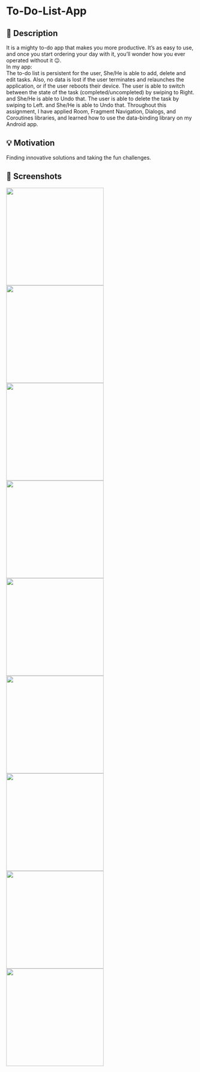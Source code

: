 # To-Do-List-App
## :scroll: Description
It is a mighty to-do app that makes you more productive. It’s as easy to use, and once you start ordering your day with it, you’ll wonder how you ever operated without it :wink:.\
In my app:\
The to-do list is persistent for the user, She/He is able to add, delete and edit tasks. 
Also, no data is lost if the user terminates and relaunches the application, or if the user reboots their device.
The user is able to switch between the state of the task (completed/uncompleted) by swiping to Right. and She/He is able to Undo that.
The user is able to delete the task by swiping to Left. and She/He is able to Undo that.
Throughout this assignment, I have applied Room, Fragment Navigation, Dialogs, and Coroutines libraries, and learned how to use the data-binding library on my Android app.


## :bulb: Motivation
 
Finding innovative solutions and taking the fun challenges.


## :camera_flash: Screenshots
 <img src="screenshot/add.jpeg" width="260">
 <img src="screenshot/add_page.jpeg" width="260">
 <img src="screenshot/Task_page.jpeg" width="260">
 <img src="v1.gif" width="260">
 <img src="v6.gif" width="260">
 <img src="im1.jpeg" width="260">
 <img src="im2.jpeg" width="260">
 <img src="screenshot/update.jpeg" width="260">
 <img src="screenshot/delete_dialog.jpeg" width="260">

